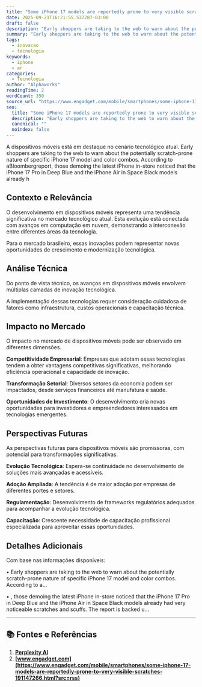 ```yaml
---
title: "Some iPhone 17 models are reportedly prone to very visible scratches"
date: 2025-09-21T16:21:55.537287-03:00
draft: false
description: "Early shoppers are taking to the web to warn about the potentially scratch-prone nature of specific iPhone 17 model and color combos. According to aBloomberg..."
summary: "Early shoppers are taking to the web to warn about the potentially scratch-prone nature of specific iPhone 17 model and color combos. According to aBloomberg..."
tags:
  - inovacao
  - tecnologia
keywords:
  - iphone
  - ar
categories:
  - Tecnologia
author: "Alphaworks"
readingTime: 2
wordCount: 350
source_url: "https://www.engadget.com/mobile/smartphones/some-iphone-17-models-are-reportedly-prone-to-very-visible-scratches-191147266.html?src=rss"
seo:
  title: "Some iPhone 17 models are reportedly prone to very visible scratches"
  description: "Early shoppers are taking to the web to warn about the potentially scratch-prone nature of specific iPhone 17 model and color combos. According to aBloomberg..."
  canonical: ""
  noindex: false
---
```


A dispositivos móveis está em destaque no cenário tecnológico atual. Early shoppers are taking to the web to warn about the potentially scratch-prone nature of specific iPhone 17 model and color combos. According to aBloombergreport, those demoing the latest iPhone in-store noticed that the iPhone 17 Pro in Deep Blue and the iPhone Air in Space Black models already h

## Contexto e Relevância

O desenvolvimento em dispositivos móveis representa uma tendência significativa no mercado tecnológico atual. Esta evolução está conectada com avanços em computação em nuvem, demonstrando a interconexão entre diferentes áreas da tecnologia.

Para o mercado brasileiro, essas inovações podem representar novas oportunidades de crescimento e modernização tecnológica.
## Análise Técnica

Do ponto de vista técnico, os avanços em dispositivos móveis envolvem múltiplas camadas de inovação tecnológica.



A implementação dessas tecnologias requer consideração cuidadosa de fatores como infraestrutura, custos operacionais e capacitação técnica.
## Impacto no Mercado

O impacto no mercado de dispositivos móveis pode ser observado em diferentes dimensões.

**Competitividade Empresarial**: Empresas que adotam essas tecnologias tendem a obter vantagens competitivas significativas, melhorando eficiência operacional e capacidade de inovação.

**Transformação Setorial**: Diversos setores da economia podem ser impactados, desde serviços financeiros até manufatura e saúde.

**Oportunidades de Investimento**: O desenvolvimento cria novas oportunidades para investidores e empreendedores interessados em tecnologias emergentes.


## Perspectivas Futuras

As perspectivas futuras para dispositivos móveis são promissoras, com potencial para transformações significativas.

**Evolução Tecnológica**: Espera-se continuidade no desenvolvimento de soluções mais avançadas e acessíveis.

**Adoção Ampliada**: A tendência é de maior adoção por empresas de diferentes portes e setores.

**Regulamentação**: Desenvolvimento de frameworks regulatórios adequados para acompanhar a evolução tecnológica.

**Capacitação**: Crescente necessidade de capacitação profissional especializada para aproveitar essas oportunidades.
## Detalhes Adicionais

Com base nas informações disponíveis:

• Early shoppers are taking to the web to warn about the potentially scratch-prone nature of specific iPhone 17 model and color combos. According to a...

• , those demoing the latest iPhone in-store noticed that the iPhone 17 Pro in Deep Blue and the iPhone Air in Space Black models already had very noticeable scratches and scuffs. The report is backed u...



---

## 📚 Fontes e Referências

1. **[Perplexity AI](https://www.perplexity.ai/)**
2. **[www.engadget.com](https://www.engadget.com/mobile/smartphones/some-iphone-17-models-are-reportedly-prone-to-very-visible-scratches-191147266.html?src=rss)**
